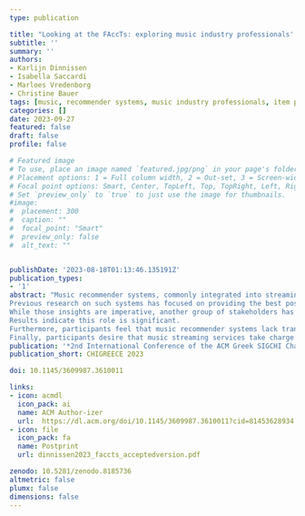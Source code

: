 ```yaml
---
type: publication

title: "Looking at the FAccTs: exploring music industry professionals' perspectives on music streaming services and recommendations"
subtitle: ''
summary: ''
authors:
- Karlijn Dinnissen
- Isabella Saccardi
- Marloes Vredenborg
- Christine Bauer
tags: [music, recommender systems, music industry professionals, item provider, fairness]
categories: []
date: 2023-09-27
featured: false
draft: false
profile: false

# Featured image
# To use, place an image named `featured.jpg/png` in your page's folder.
# Placement options: 1 = Full column width, 2 = Out-set, 3 = Screen-width
# Focal point options: Smart, Center, TopLeft, Top, TopRight, Left, Right, BottomLeft, Bottom, BottomRight
# Set `preview_only` to `true` to just use the image for thumbnails.
#image:
#  placement: 300
#  caption: ""
#  focal_point: "Smart"
#  preview_only: false
#  alt_text: ""


publishDate: '2023-08-18T01:13:46.135191Z'
publication_types:
- '1'
abstract: "Music recommender systems, commonly integrated into streaming services, help listeners find music. 
Previous research on such systems has focused on providing the best possible recommendations for these services' consumers, as well as on fairness for artists who release their music on streaming services. 
While those insights are imperative, another group of stakeholders has been omitted so far: the many other professionals working in the music industry. They, too, are (in)directly affected by music streaming services. Therefore, this work explores the perspective of music industry professionals. We present a study that addresses the role of streaming services and recommender systems in their jobs.
Results indicate this role is significant. 
Furthermore, participants feel that music recommender systems lack transparency and are insufficiently controllable, for both customers and artists.
Finally, participants desire that music streaming services take charge of increasing recommendation diversity, and variety in consumers' listening behavior and taste."
publication: '*2nd International Conference of the ACM Greek SIGCHI Chapter*'
publication_short: CHIGREECE 2023

doi: 10.1145/3609987.3610011

links:
- icon: acmdl
  icon_pack: ai
  name: ACM Author-izer
  url:  https://dl.acm.org/doi/10.1145/3609987.3610011?cid=81453628934
- icon: file
  icon_pack: fa
  name: Postprint
  url: dinnissen2023_faccts_acceptedversion.pdf

zenodo: 10.5281/zenodo.8185736
altmetric: false
plumx: false
dimensions: false
---
```

